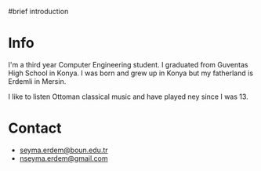 #brief introduction

# Info #

I'm a third year Computer Engineering student. I graduated from Guventas High School in Konya. I was born and grew up in Konya but my fatherland is Erdemli in Mersin.

I like to listen Ottoman classical music and have played ney since I was 13.

# Contact #

  * seyma.erdem@boun.edu.tr
  * nseyma.erdem@gmail.com